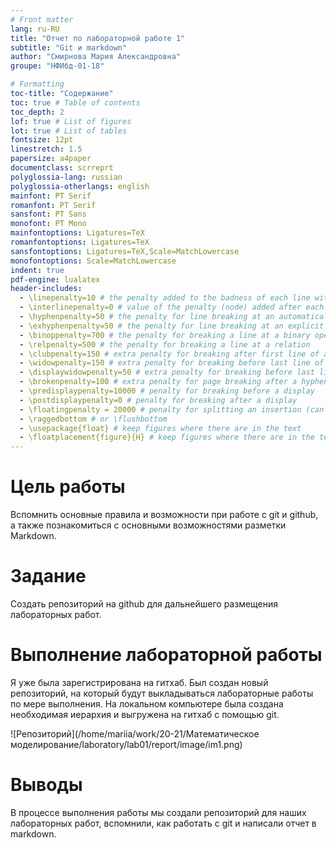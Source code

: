 ```yaml
---
# Front matter
lang: ru-RU
title: "Отчет по лабораторной работе 1"
subtitle: "Git и markdown"
author: "Смирнова Мария Александровна"
groupe: "НФИбд-01-18"

# Formatting
toc-title: "Содержание"
toc: true # Table of contents
toc_depth: 2
lof: true # List of figures
lot: true # List of tables
fontsize: 12pt
linestretch: 1.5
papersize: a4paper
documentclass: scrreprt
polyglossia-lang: russian
polyglossia-otherlangs: english
mainfont: PT Serif
romanfont: PT Serif
sansfont: PT Sans
monofont: PT Mono
mainfontoptions: Ligatures=TeX
romanfontoptions: Ligatures=TeX
sansfontoptions: Ligatures=TeX,Scale=MatchLowercase
monofontoptions: Scale=MatchLowercase
indent: true
pdf-engine: lualatex
header-includes:
  - \linepenalty=10 # the penalty added to the badness of each line within a paragraph (no associated penalty node) Increasing the value makes tex try to have fewer lines in the paragraph.
  - \interlinepenalty=0 # value of the penalty (node) added after each line of a paragraph.
  - \hyphenpenalty=50 # the penalty for line breaking at an automatically inserted hyphen
  - \exhyphenpenalty=50 # the penalty for line breaking at an explicit hyphen
  - \binoppenalty=700 # the penalty for breaking a line at a binary operator
  - \relpenalty=500 # the penalty for breaking a line at a relation
  - \clubpenalty=150 # extra penalty for breaking after first line of a paragraph
  - \widowpenalty=150 # extra penalty for breaking before last line of a paragraph
  - \displaywidowpenalty=50 # extra penalty for breaking before last line before a display math
  - \brokenpenalty=100 # extra penalty for page breaking after a hyphenated line
  - \predisplaypenalty=10000 # penalty for breaking before a display
  - \postdisplaypenalty=0 # penalty for breaking after a display
  - \floatingpenalty = 20000 # penalty for splitting an insertion (can only be split footnote in standard LaTeX)
  - \raggedbottom # or \flushbottom
  - \usepackage{float} # keep figures where there are in the text
  - \floatplacement{figure}{H} # keep figures where there are in the text
---
```


# Цель работы

 Вспомнить основные правила и возможности при работе с git и github, а также познакомиться
с основными возможностями разметки Markdown.

# Задание

Создать репозиторий на github для дальнейшего размещения лабораторных работ.


# Выполнение лабораторной работы

Я уже была зарегистрирована на гитхаб. Был создан новый репозиторий, на который будут выкладываться лабораторные работы по мере выполнения. На локальном компьютере была создана необходимая иерархия и выгружена на гитхаб с помощью git.

![Репозиторий](/home/mariia/work/20-21/Математическое моделирование/laboratory/lab01/report/image/im1.png)

# Выводы

В процессе выполнения работы мы создали репозиторий для наших лабораторных работ, вспомнили, как работать с git и написали отчет в markdown.
